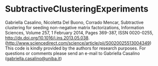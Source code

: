 SubtractiveClusteringExperiments
================================

Gabriella Casalino, Nicoletta Del Buono, Corrado Mencar, Subtractive clustering for seeding non-negative matrix factorizations, Information Sciences, Volume 257, 1 February 2014, Pages 369-387, ISSN 0020-0255, http://dx.doi.org/10.1016/j.ins.2013.05.038. (http://www.sciencedirect.com/science/article/pii/S0020025513004349) This code is kindly provided by the authors for research purposes. For questions or comments please send an e-mail to Gabriella Casalino (gabriella.casalino@uniba.it)
